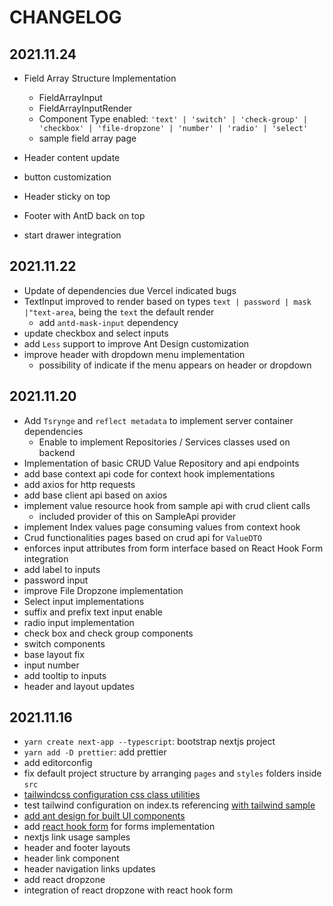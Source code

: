 # CHANGELOG

## 2021.11.24

- Field Array Structure Implementation

  - FieldArrayInput
  - FieldArrayInputRender
  - Component Type enabled: `'text' | 'switch' | 'check-group' | 'checkbox' | 'file-dropzone' | 'number' | 'radio' | 'select'`
  - sample field array page

- Header content update
- button customization
- Header sticky on top
- Footer with AntD back on top
- start drawer integration

## 2021.11.22

- Update of dependencies due Vercel indicated bugs
- TextInput improved to render based on types `text | password | mask |"text-area`, being the `text` the default render
  - add `antd-mask-input` dependency
- update checkbox and select inputs
- add `Less` support to improve Ant Design customization
- improve header with dropdown menu implementation
  - possibility of indicate if the menu appears on header or dropdown

## 2021.11.20

- Add `Tsrynge` and `reflect metadata` to implement server container dependencies
  - Enable to implement Repositories / Services classes used on backend
- Implementation of basic CRUD Value Repository and api endpoints
- add base context api code for context hook implementations
- add axios for http requests
- add base client api based on axios
- implement value resource hook from sample api with crud client calls
  - included provider of this on SampleApi provider
- implement Index values page consuming values from context hook
- Crud functionalities pages based on crud api for `ValueDTO`
- enforces input attributes from form interface based on React Hook Form integration
- add label to inputs
- password input
- improve File Dropzone implementation
- Select input implementations
- suffix and prefix text input enable
- radio input implementation
- check box and check group components
- switch components
- base layout fix
- input number
- add tooltip to inputs
- header and layout updates

## 2021.11.16

- `yarn create next-app --typescript`: bootstrap nextjs project
- `yarn add -D prettier`: add prettier
- add editorconfig
- fix default project structure by arranging `pages` and `styles` folders inside `src`
- [tailwindcss configuration css class utilities](https://tailwindcss.com/docs/guides/nextjs)
- test tailwind configuration on index.ts referencing [with tailwind sample](https://github.com/vercel/next.js/blob/canary/examples/with-tailwindcss/pages/index.js)
- [add ant design for built UI components](https://ant.design/components/overview/)
- add [react hook form](https://react-hook-form.com) for forms implementation
- nextjs link usage samples
- header and footer layouts
- header link component
- header navigation links updates
- add react dropzone
- integration of react dropzone with react hook form
